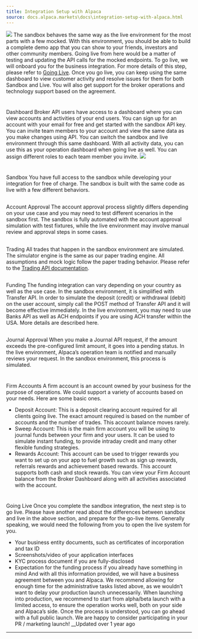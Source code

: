 ```yaml
---
title: Integration Setup with Alpaca
source: docs.alpaca.markets\docs\integration-setup-with-alpaca.html
---
```


![](https://files.readme.io/6194f5d-image.png)
The sandbox behaves the same way as the live environment for the most parts with a few mocked. With this environment, you should be able to build a complete demo app that you can show to your friends, investors and other community members. Going live from here would be a matter of testing and updating the API calls for the mocked endpoints.
To go live, we will onboard you for the business integration. For more details of this step, please refer to [Going Live](/docs/integration-setup-with-alpaca#going-live).
Once you go live, you can keep using the same dashboard to view customer activity and resolve issues for them for both Sandbox and Live. You will also get support for the broker operations and technology support based on the agreement.
# 
Dashboard
Broker API users have access to a dashboard where you can view accounts and activities of your end users. You can sign up for an account with your email for free and get started with the sandbox API key.
You can invite team members to your account and view the same data as you make changes using API. You can switch the sandbox and live environment through this same dashboard. With all activity data, you can use this as your operation dashboard when going live as well.
You can assign different roles to each team member you invite.
![](https://files.readme.io/d4a3916-image.png)
# 
Sandbox
You have full access to the sandbox while developing your integration for free of charge. The sandbox is built with the same code as live with a few different behaviors.
## 
Account Approval
The account approval process slightly differs depending on your use case and you may need to test different scenarios in the sandbox first. The sandbox is fully automated with the account approval simulation with test fixtures, while the live environment may involve manual review and approval steps in some cases.
## 
Trading
All trades that happen in the sandbox environment are simulated. The simulator engine is the same as our paper trading engine. All assumptions and mock logic follow the paper trading behavior. Please refer to the [Trading API documentation](/docs/trading-api).
## 
Funding
The funding integration can vary depending on your country as well as the use case. In the sandbox environment, it is simplified with Transfer API. In order to simulate the deposit (credit) or withdrawal (debit) on the user account, simply call the POST method of Transfer API and it will become effective immediately. In the live environment, you may need to use Banks API as well as ACH endpoints if you are using ACH transfer within the USA. More details are described here.
## 
Journal Approval
When you make a Journal API request, if the amount exceeds the pre-configured limit amount, it goes into a pending status. In the live environment, Alpaca’s operation team is notified and manually reviews your request. In the sandbox environment, this process is simulated.
# 
Firm Accounts
A firm account is an account owned by your business for the purpose of operations. We could support a variety of accounts based on your needs. Here are some basic ones.
* Deposit Account: This is a deposit clearing account required for all clients going live. The exact amount required is based on the number of accounts and the number of trades. This account balance moves rarely.
* Sweep Account: This is the main firm account you will be using to journal funds between your firm and your users. It can be used to simulate instant funding, to provide intraday credit and many other flexible funding strategies.
* Rewards Account: This account can be used to trigger rewards you want to set up on your app to fuel growth such as sign up rewards, referrals rewards and achievement based rewards. This account supports both cash and stock rewards.
You can view your Firm Account balance from the Broker Dashboard along with all activities associated with the account.
# 
Going Live
Once you complete the sandbox integration, the next step is to go live. Please have another read about the differences between sandbox and live in the above section, and prepare for the go-live items. Generally speaking, we would need the following from you to open the live system for you.
* Your business entity documents, such as certificates of incorporation and tax ID
* Screenshots/video of your application interfaces
* KYC process document if you are fully-disclosed
* Expectation for the funding process if you already have something in mind
And with all this information provided, we will have a business agreement between you and Alpaca. We recommend allowing for enough time for the administrative tasks listed above, as we wouldn’t want to delay your production launch unnecessarily.
When launching into production, we recommend to start from alpha/beta launch with a limited access, to ensure the operation works well, both on your side and Alpaca’s side. Once the process is understood, you can go ahead with a full public launch. We are happy to consider participating in your PR / marketing launch!
__Updated over 1 year ago
* * *
